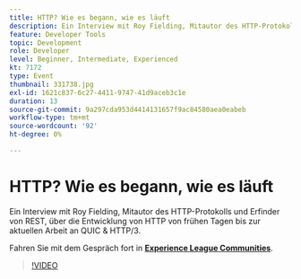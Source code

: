```yaml
---
title: HTTP? Wie es begann, wie es läuft
description: Ein Interview mit Roy Fielding, Mitautor des HTTP-Protokolls und Erfinder von REST, über die Entwicklung von HTTP von frühen Tagen bis zur aktuellen Arbeit an QUIC & HTTP/3. Diese Sitzung wurde im Rahmen des Adobe Developers Live Content-Ereignisses bereitgestellt.
feature: Developer Tools
topic: Development
role: Developer
level: Beginner, Intermediate, Experienced
kt: 7172
type: Event
thumbnail: 331738.jpg
exl-id: 1621c837-6c27-4411-9747-41d9aceb3c1e
duration: 13
source-git-commit: 9a297cda953d4414131657f9ac84580aea0eabeb
workflow-type: tm+mt
source-wordcount: '92'
ht-degree: 0%

---
```


# HTTP? Wie es begann, wie es läuft

Ein Interview mit Roy Fielding, Mitautor des HTTP-Protokolls und Erfinder von REST, über die Entwicklung von HTTP von frühen Tagen bis zur aktuellen Arbeit an QUIC &amp; HTTP/3.

Fahren Sie mit dem Gespräch fort in **[Experience League Communities](https://adobe.ly/36Yd3v6)**.

>[!VIDEO](https://video.tv.adobe.com/v/331738/?quality=12&learn=on&hidetitle=true)
